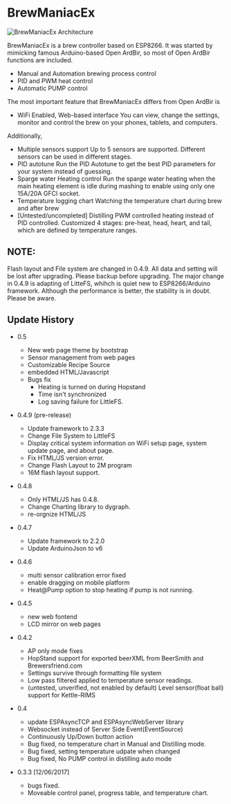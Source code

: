 # BrewManiacEx
![BrewManiacEx Architecture](./docs/bmex_arch.jpg)

BrewManiacEx is a brew controller based on ESP8266. It was started by mimicking famous Arduino-based Open ArdBir, so most of Open ArdBir functions are included.

 * Manual and Automation brewing process control
 * PID and PWM heat control
 * Automatic PUMP control

The most important feature that BrewManiacEx differs from Open ArdBir is

 * WiFi Enabled, Web-based interface
You can view, change the settings, monitor and control the brew on your phones, tablets, and computers.

Additionally,

 * Multiple sensors support
Up to 5 sensors are supported. Different sensors can be used in different stages.
 * PID autotune
Run the PID Autotune to get the best PID parameters for your system instead of guessing.
 * Sparge water Heating control
Run the sparge water heating when the main heating element is idle during mashing to enable using only one 15A/20A GFCI socket.
 * Temperature logging chart
Watching the temperature chart during brew and after brew
 * [Untested/uncompleted] Distilling
PWM controlled heating instead of PID controlled. Customized 4 stages: pre-heat, head, heart, and tail, which are defined by temperature ranges.

## NOTE:
Flash layout and File system are changed in 0.4.9. All data and setting will be lost after upgrading. Please backup before upgrading.
The major change in 0.4.9 is adapting of LitteFS, whihch is quiet new to ESP8266/Arduino framework. Although the performance is better,
the stability is in doubt. Please be aware.

## Update History
 * 0.5
   * New web page theme by bootstrap
   * Sensor management from web pages
   * Customizable Recipe Source
   * embedded HTML/Javascript
   * Bugs fix
      * Heating is turned on during Hopstand
      * Time isn't synchronized
      * Log saving failure for LittleFS.
 * 0.4.9 (pre-release)
   * Update framework to 2.3.3
   * Change File System to LittleFS
   * Display critical system information on WiFi setup page, system update page, and about page.
   * Fix HTML/JS version error.
   * Change Flash Layout to 2M program
   * 16M flash layout support.

 * 0.4.8
    * Only HTML/JS has 0.4.8.
    * Change Charting library to dygraph.
    * re-orgnize HTML/JS

 * 0.4.7
    * Update framework to 2.2.0
    * Update ArduinoJson to v6

 * 0.4.6
    * multi sensor calibration error fixed
    * enable dragging on mobile platform
    * Heat@Pump option to stop heating if pump is not running.

 * 0.4.5
    * new web fontend
    * LCD mirror on web pages

 * 0.4.2 
    * AP only mode fixes
    * HopStand support for exported beerXML from BeerSmith and Brewersfriend.com
    * Settings survive through formatting file system
    * Low pass filtered applied to temperature sensor readings.
    * (untested, unverified, not enabled by default) Level sensor(float ball) support for Kettle-RIMS

 * 0.4 
    * update ESPAsyncTCP and ESPAsyncWebServer library
    * Websocket instead of Server Side Event(EventSource)
    * Continuously Up/Down button action
    * Bug fixed, no temperature chart in Manual and Distilling mode.
    * Bug fixed, setting temperature udpate when changed
    * Bug fixed, No PUMP control in distilling auto mode

 * 0.3.3 [12/06/2017]
    * bugs fixed.
    * Moveable control panel, progress table, and temperature chart.